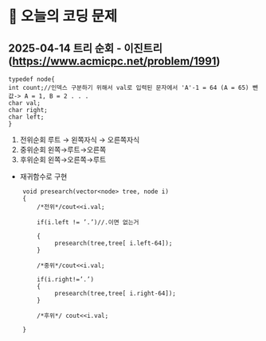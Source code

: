 # 🥹 오늘의 코딩 문제

## 2025-04-14 트리 순회 - 이진트리(https://www.acmicpc.net/problem/1991)
```
typedef node{
int count;//인덱스 구분하기 위해서 val로 입력된 문자에서 'A'-1 = 64 (A = 65) 뺀 값-> A = 1, B = 2 . . . 
char val;
char right;
char left;
}
```
1. 전위순회 루트 → 왼쪽자식 → 오른쪽자식
2. 중위순회 왼쪽→루트→오른쪽
3. 후위순회 왼쪽→오른쪽→루트

- 재귀함수로 구현
```  
    void presearch(vector<node> tree, node i)
    {
        /*전위*/cout<<i.val;
    
        if(i.left != ’.’)//.이면 없는거
    
        {
             presearch(tree,tree[ i.left-64]);
        }    

        /*중위*/cout<<i.val;

        if(i.right!=’.’)
        {
             presearch(tree,tree[ i.right-64]);
        }

        /*후위*/ cout<<i.val;
    
    }
```
